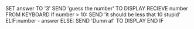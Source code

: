 SET answer TO '3'
SEND 'guess the number' TO DISPLAY
RECIEVE  number FROM KEYBOARD
If number > 10:
SEND 'it should be less that 10 stupid'
ELIF:number - answer
ELSE:
SEND 'Dumn af' TO DISPLAY
END IF

